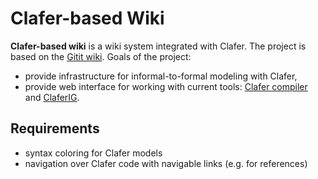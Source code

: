 Clafer-based Wiki
=================

**Clafer-based wiki** is a wiki system integrated with Clafer. The project is based on the [Gitit wiki](http://gitit.net/). Goals of the project:
* provide infrastructure for informal-to-formal modeling with Clafer,
* provide web interface for working with current tools: [Clafer compiler](https://github.com/gsdlab/clafer) and [ClaferIG](https://github.com/gsdlab/claferIG).

Requirements
------------
* syntax coloring for Clafer models
* navigation over Clafer code with navigable links (e.g. for references)